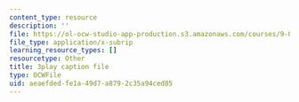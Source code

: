 ```yaml
---
content_type: resource
description: ''
file: https://ol-ocw-studio-app-production.s3.amazonaws.com/courses/9-00sc-introduction-to-psychology-fall-2011/aeaefdedfe1a49d7a8792c35a94ced85_zPPsdsAQBx4.srt
file_type: application/x-subrip
learning_resource_types: []
resourcetype: Other
title: 3play caption file
type: OCWFile
uid: aeaefded-fe1a-49d7-a879-2c35a94ced85
---
```

